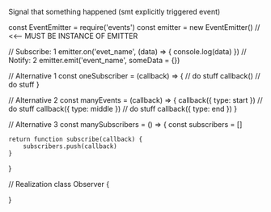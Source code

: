 Signal that something happened (smt explicitly triggered event)

const EventEmitter = require('events')
const emitter = new EventEmitter() // <<-- MUST BE INSTANCE OF EMITTER

// Subscribe: 1
emitter.on('evet_name', (data) => {
	console.log(data)
})
// Notify: 2
emitter.emit('event_name', someData = {})

// Alternative 1
const oneSubscriber = (callback) => {
	// do stuff
	callback()
	// do stuff
}

// Alternative 2
const manyEvents = (callback) => {
	callback({ type: start })
	// do stuff
	callback({ type: middle })
	// do stuff
	callback({ type: end })
}

// Alternative 3
const manySubscribers = () => {
	const subscribers = []

	

	return function subscribe(callback) {
		subscribers.push(callback)
	}
}

// Realization
class Observer {

}